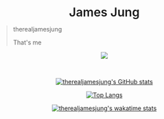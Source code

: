 <div align="center">

<div style="font-size: 2em; font-weight:600">James Jung</div> 

<div align="left">

> therealjamesjung
>
> That's me

</div>


<a href="https://hits.seeyoufarm.com"><img src="https://hits.seeyoufarm.com/api/count/incr/badge.svg?url=https%3A%2F%2Fgithub.com%2Ftherealjamesjung&count_bg=%23D07376&title_bg=%23555555&icon=&icon_color=%23E7E7E7&title=hits&edge_flat=false"/></a>

<br>

[![therealjamesjung's GitHub stats](https://github-readme-stats.vercel.app/api?username=therealjamesjung&theme=onedark)](https://github.com/anuraghazra/github-readme-stats)

[![Top Langs](https://github-readme-stats.vercel.app/api/top-langs/?username=therealjamesjung&layout=compact&exclude_repo=sejongsilloc,sw-evaluation,ML_2022,42Cursus,Marble,AI_2022,42Piscine,AlgorithmClass&theme=onedark)](https://github.com/anuraghazra/github-readme-stats)

[![therealjamesjung's wakatime stats](https://github-readme-stats.vercel.app/api/wakatime?username=therealjamesjung&theme=onedark)](https://github.com/anuraghazra/github-readme-stats)

</div>
